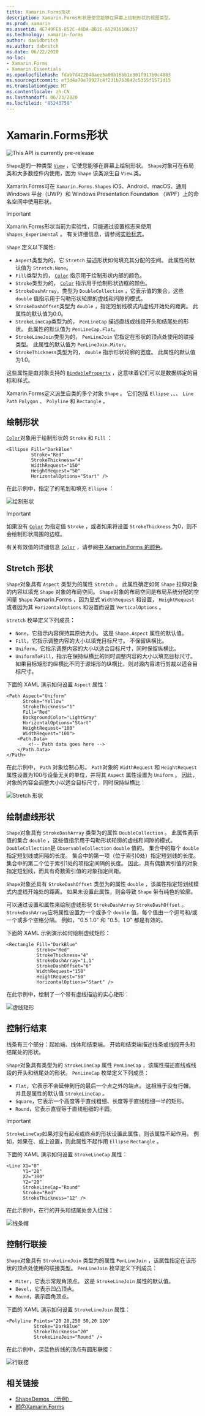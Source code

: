 ```yaml
---
title: Xamarin.Forms形状
description: Xamarin.Forms形状是使您能够在屏幕上绘制形状的视图类型。
ms.prod: xamarin
ms.assetid: 4E749FE8-852C-46DA-BB1E-652936106357
ms.technology: xamarin-forms
author: davidbritch
ms.author: dabritch
ms.date: 06/22/2020
no-loc:
- Xamarin.Forms
- Xamarin.Essentials
ms.openlocfilehash: fdab7d422040aee5a00b16bb1e301f917b0c4883
ms.sourcegitcommit: ef3d4a70e70927c4f231b763842c5355f1571d15
ms.translationtype: MT
ms.contentlocale: zh-CN
ms.lasthandoff: 06/23/2020
ms.locfileid: "85243758"
---
```

# <a name="xamarinforms-shapes"></a>Xamarin.Forms形状

![](~/media/shared/preview.png "This API is currently pre-release")

`Shape`是的一种类型 [`View`](xref:Xamarin.Forms.View) ，它使您能够在屏幕上绘制形状。 `Shape`对象可在布局类和大多数控件内使用，因为 `Shape` 该类派生自 `View` 类。

Xamarin.Forms可在 `Xamarin.Forms.Shapes` iOS、Android、macOS、通用 Windows 平台（UWP）和 Windows Presentation Foundation （WPF）上的命名空间中使用形状。

> [!IMPORTANT]
> Xamarin.Forms形状当前为实验性，只能通过设置标志来使用 `Shapes_Experimental` 。 有关详细信息，请参阅[实验标志](~/xamarin-forms/internals/experimental-flags.md)。

`Shape` 定义以下属性:

- `Aspect`类型为的，它 `Stretch` 描述形状如何填充其分配的空间。 此属性的默认值为 `Stretch.None`。
- `Fill`类型为的， [`Color`](xref:Xamarin.Forms.Color) 指示用于绘制形状内部的颜色。
- `Stroke`类型为的， [`Color`](xref:Xamarin.Forms.Color) 指示用于绘制形状边框的颜色。
- `StrokeDashArray`，类型为 `DoubleCollection` ，它表示值的集合，这些 `double` 值指示用于勾勒形状轮廓的虚线和间隙的模式。
- `StrokeDashOffset`类型为 `double` ，指定短划线模式内虚线开始处的距离。 此属性的默认值为0.0。
- `StrokeLineCap`类型为的， `PenLineCap` 描述直线或线段开头和结尾处的形状。 此属性的默认值为 `PenLineCap.Flat`。
- `StrokeLineJoin`类型为的， `PenLineJoin` 它指定在形状的顶点处使用的联接类型。 此属性的默认值为 `PenLineJoin.Miter`。
- `StrokeThickness`类型为的， `double` 指示形状轮廓的宽度。 此属性的默认值为1.0。

这些属性是由对象支持的 [`BindableProperty`](xref:Xamarin.Forms.BindableProperty) ，这意味着它们可以是数据绑定的目标和样式。

Xamarin.Forms定义派生自类的多个对象 `Shape` 。 它们包括 `Ellipse` 、、、 `Line` `Path` `Polygon` 、 `Polyline` 和 `Rectangle` 。

## <a name="paint-shapes"></a>绘制形状

[`Color`](xref:Xamarin.Forms.Color)对象用于绘制形状的 `Stroke` 和 `Fill` ：

```xaml
<Ellipse Fill="DarkBlue"
         Stroke="Red"
         StrokeThickness="4"
         WidthRequest="150"
         HeightRequest="50"
         HorizontalOptions="Start" />
```

在此示例中，指定了的笔划和填充 `Ellipse` ：

![绘制形状](images/ellipse.png "绘制形状")

> [!IMPORTANT]
> 如果没有 [`Color`](xref:Xamarin.Forms.Color) 为指定值 `Stroke` ，或者如果将设置 `StrokeThickness` 为0，则不会绘制形状周围的边框。

有关有效值的详细信息 [`Color`](xref:Xamarin.Forms.Color) ，请参阅[中 Xamarin.Forms 的颜色](~/xamarin-forms/user-interface/colors.md)。

## <a name="stretch-shapes"></a>Stretch 形状

`Shape`对象具有 `Aspect` 类型为的属性 `Stretch` 。 此属性确定如何 `Shape` 拉伸对象的内容以填充 `Shape` 对象的布局空间。 `Shape`对象的布局空间是布局系统分配的空间量 `Shape` Xamarin.Forms ，因为显式 `WidthRequest` 和设置， `HeightRequest` 或者因为其 `HorizontalOptions` 和设置而设置 `VerticalOptions` 。

`Stretch` 枚举定义下列成员：

- `None`，它指示内容保持其原始大小。 这是 `Shape.Aspect` 属性的默认值。
- `Fill`，它指示调整内容的大小以填充目标尺寸。 不保留纵横比。
- `Uniform`，它指示调整内容的大小以适合目标尺寸，同时保留纵横比。
- `UniformToFill`，指示在保持纵横比的同时调整内容的大小以填充目标尺寸。 如果目标矩形的纵横比不同于源矩形的纵横比，则对源内容进行剪裁以适合目标尺寸。

下面的 XAML 演示如何设置 `Aspect` 属性：

```xaml
<Path Aspect="Uniform"
      Stroke="Yellow"
      StrokeThickness="1"
      Fill="Red"
      BackgroundColor="LightGray"
      HorizontalOptions="Start"
      HeightRequest="100"
      WidthRequest="100">
    <Path.Data>
        <!-- Path data goes here -->
    </Path.Data>  
</Path>      
```

在此示例中， `Path` 对象绘制心形。 `Path`对象的 `WidthRequest` 和 `HeightRequest` 属性设置为100与设备无关的单位，并将其 `Aspect` 属性设置为 `Uniform` 。 因此，对象的内容会调整大小以适合目标尺寸，同时保持纵横比：

![Stretch 形状](images/aspect.png "Stretch 形状")

## <a name="draw-dashed-shapes"></a>绘制虚线形状

`Shape`对象具有 `StrokeDashArray` 类型为的属性 `DoubleCollection` 。 此属性表示值的集合 `double` ，这些值指示用于勾勒形状轮廓的虚线和间隙的模式。 `DoubleCollection`是 `ObservableCollection` `double` 值的。 集合中的每个 `double` 指定短划线或间隔的长度。 集合中的第一项（位于索引0处）指定短划线的长度。 集合中的第二个位于索引1处的项指定间隔的长度。 因此，具有偶数索引值的对象指定短划线，而具有奇数索引值的对象指定间距。

`Shape`对象还具有 `StrokeDashOffset` 类型为的属性 `double` ，该属性指定短划线模式内虚线开始处的距离。 如果未设置此属性，则会导致 `Shape` 带有纯色的轮廓。

可以通过设置和属性来绘制虚线形状 `StrokeDashArray` `StrokeDashOffset` 。 `StrokeDashArray`应将属性设置为一个或多个 `double` 值，每个值由一个逗号和/或一个或多个空格分隔。 例如，"0.5 1.0" 和 "0.5，1.0" 都是有效的。

下面的 XAML 示例演示如何绘制虚线矩形：

```xaml
<Rectangle Fill="DarkBlue"
           Stroke="Red"
           StrokeThickness="4"
           StrokeDashArray="1,1"
           StrokeDashOffset="6"
           WidthRequest="150"
           HeightRequest="50"
           HorizontalOptions="Start" />
```

在此示例中，绘制了一个带有虚线描边的实心矩形：

![虚线矩形](images/dashed-rectangle.png "虚线")

## <a name="control-line-ends"></a>控制行结束

线条有三个部分：起始端、线体和结束端。 开始和结束端描述线条或线段开头和结尾处的形状。

`Shape`对象具有类型为的 `StrokeLineCap` 属性 `PenLineCap` ，该属性描述直线或线段的开头和结尾处的形状。 `PenLineCap` 枚举定义下列成员：

- `Flat`，它表示不会延伸到行的最后一个点之外的端点。 这相当于没有行帽，并且是属性的默认值 `StrokeLineCap` 。
- `Square`，它表示一个高度等于直线粗细、长度等于直线粗细一半的矩形。
- `Round`，它表示直径等于直线粗细的半圆。

> [!IMPORTANT]
> `StrokeLineCap`如果对没有起点或终点的形状设置此属性，则该属性不起作用。 例如，如果在、或上设置，则此属性不起作用 `Ellipse` `Rectangle` 。

下面的 XAML 演示如何设置 `StrokeLineCap` 属性：

```xaml
<Line X1="0"
      Y1="20"
      X2="300"
      Y2="20"
      StrokeLineCap="Round"
      Stroke="Red"
      StrokeThickness="12" />
```

在此示例中，在行的开头和结尾处舍入红线：

![线条帽](images/linecap.png "线条帽")

## <a name="control-line-joins"></a>控制行联接

`Shape`对象具有 `StrokeLineJoin` 类型为的属性 `PenLineJoin` ，该属性指定在该形状的顶点处使用的联接类型。 `PenLineJoin` 枚举定义下列成员：

- `Miter`，它表示常规角顶点。 这是 `StrokeLineJoin` 属性的默认值。
- `Bevel`，它表示凹凸顶点。
- `Round`，表示圆角顶点。

下面的 XAML 演示如何设置 `StrokeLineJoin` 属性：

```xaml
<Polyline Points="20 20,250 50,20 120"
          Stroke="DarkBlue"
          StrokeThickness="20"
          StrokeLineJoin="Round" />
```

在此示例中，深蓝色折线的顶点有圆形联接：

![行联接](images/linejoin.png "行联接")

## <a name="related-links"></a>相关链接

- [ShapeDemos （示例）](https://docs.microsoft.com/samples/xamarin/xamarin-forms-samples/userinterface-shapesdemos/)
- [颜色Xamarin.Forms](~/xamarin-forms/user-interface/colors.md)
